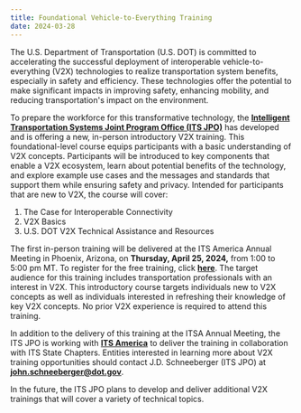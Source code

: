 ```yaml
---
title: Foundational Vehicle-to-Everything Training
date: 2024-03-28
---
```


The U.S. Department of Transportation (U.S. DOT) is committed to accelerating the successful deployment of interoperable vehicle-to-everything (V2X) technologies to realize transportation system benefits, especially in safety and efficiency. These technologies offer the potential to make significant impacts in improving safety, enhancing mobility, and reducing transportation's impact on the environment.

To prepare the workforce for this transformative technology, the [**Intelligent Transportation Systems Joint Program Office (ITS JPO)**](https://www.its.dot.gov/index.htm) has developed and is offering a new, in-person introductory V2X training. This foundational-level course equips participants with a basic understanding of V2X concepts. Participants will be introduced to key components that enable a V2X ecosystem, learn about potential benefits of the technology, and explore example use cases and the messages and standards that support them while ensuring safety and privacy. Intended for participants that are new to V2X, the course will cover:

1.  The Case for Interoperable Connectivity
2.  V2X Basics
3.  U.S. DOT V2X Technical Assistance and Resources

The first in-person training will be delivered at the ITS America Annual Meeting in Phoenix, Arizona, on **Thursday, April 25, 2024,** from 1:00 to 5:00 pm MT. To register for the free training, click [**here**](https://www.eventbrite.com/e/foundational-vehicle-to-everything-v2x-training-tickets-857080038467?aff=oddtdtcreator). The target audience for this training includes transportation professionals with an interest in V2X. This introductory course targets individuals new to V2X concepts as well as individuals interested in refreshing their knowledge of key V2X concepts. No prior V2X experience is required to attend this training.

In addition to the delivery of this training at the ITSA Annual Meeting, the ITS JPO is working with [**ITS America**](https://itsa.org/) to deliver the training in collaboration with ITS State Chapters. Entities interested in learning more about V2X training opportunities should contact J.D. Schneeberger (ITS JPO) at [**john.schneeberger@dot.gov**](mailto:john.schneeberger@dot.gov).

In the future, the ITS JPO plans to develop and deliver additional V2X trainings that will cover a variety of technical topics.
